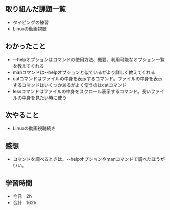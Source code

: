 ## 取り組んだ課題一覧
- タイピングの練習
- Linuxの動画視聴
## わかったこと
- --helpオプションはコマンドの使用方法、概要、利用可能なオプション一覧を教えてくれる
- manコマンドは--helpオプションと似ているがより詳しく教えてくれる
- catコマンドはファイルの中身を表示するコマンド。ファイルの中身を表示するコマンドはいくつかあるがよく使うのはcatコマンド
- lessコマンドはファイルの中身をスクロール表示するコマンド。長いファイルの中身を見たい時に使う
## 次やること
-  Linuxの動画視聴続き
## 感想
-  コマンドを調べるときは、--helpオプションやmanコマンドで調べたほうがいい。
## 学習時間
- 今日　2h
- 合計　162h
